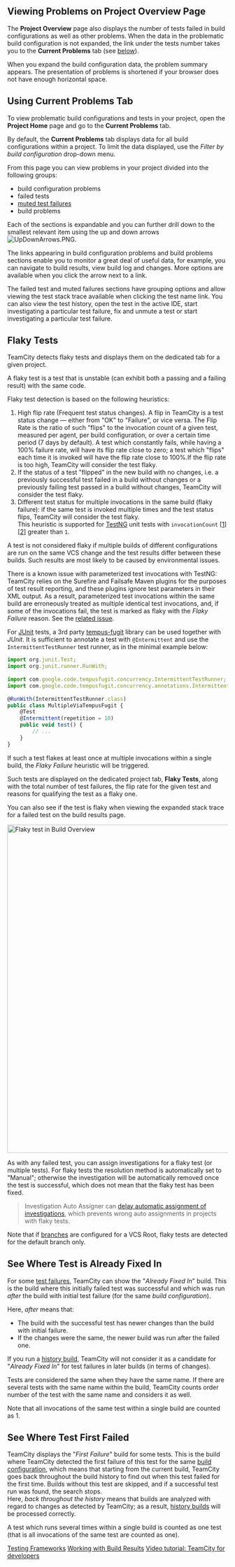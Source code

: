 [//]: # (title: Viewing Tests and Configuration Problems)
[//]: # (auxiliary-id: Viewing Tests and Configuration Problems;Already Fixed In;First Failure)

## Viewing Problems on Project Overview Page

The __Project Overview__ page also displays the number of tests failed in build configurations as well as other problems. When the data in the problematic build configuration is not expanded, the link under the tests number takes you to the __Current Problems__ tab (see [below](#Using+Current+Problems+Tab)).

When you expand the build configuration data, the problem summary appears. The presentation of problems is shortened if your browser does not have enough horizontal space.

## Using Current Problems Tab

To view problematic build configurations and tests in your project, open the __Project Home__ page and go to the __Current Problems__ tab.

By default, the __Current Problems__ tab displays data for all build configurations within a project. To limit the data displayed, use the _Filter by build configuration_ drop-down menu.

From this page you can view problems in your project divided into the following groups:
* build configuration problems
* failed tests
* [muted test failures](investigating-and-muting-build-failures.md#Muting+Tests)
* build problems

Each of the sections is expandable and you can further drill down to the smallest relevant item using the up and down arrows ![UpDownArrows.PNG](UpDownArrows.PNG).

The links appearing in build configuration problems and build problems sections enable you to monitor a great deal of useful data, for example, you can navigate to build results, view build log and changes. More options are available when you click the arrow next to a link.

The failed test and muted failures sections have grouping options and allow viewing the test stack trace available when clicking the test name link. You can also view the test history, open the test in the active IDE, start investigating a particular test failure, fix and unmute a test or start investigating a particular test failure.

<anchor name="ViewingTestsandConfigurationProblems-FlakyTests"/>

## Flaky Tests

TeamCity detects flaky tests and displays them on the dedicated tab for a given project.

A flaky test is a test that is unstable (can exhibit both a passing and a failing result) with the same code.

Flaky test detection is based on the following heuristics:
1. High flip rate (Frequent test status changes). A flip in TeamCity is a test status change — either from "OK" to "Failure", or vice versa. The Flip Rate is the ratio of such "flips" to the invocation count of a given test, measured per agent, per build configuration, or over a certain time period (7 days by default). A test which constantly fails, while having a 100% failure rate, will have its flip rate close to zero; a test which "flips" each time it is invoked will have the flip rate close to 100%.If the flip rate is too high, TeamCity will consider the test flaky.
2. If the status of a test "flipped" in the new build with no changes, i.e. a previously successful test failed in a build without changes or a previously failing test passed in a build without changes, TeamCity will consider the test flaky.
3. Different test status for multiple invocations in the same build (flaky failure): if the same test is invoked multiple times and the test status flips, TeamCity will consider the test flaky.    
This heuristic is supported for [TestNG](https://testng.org/) unit tests with `invocationCount` \[[1](https://testng.org/doc/documentation-main.html)\]\[[2](https://testng.org/javadocs/org/testng/annotations/Test.html#invocationCount--)\] greater than `1`.

A test is not considered flaky if multiple builds of different configurations are run on the same VCS change and the test results differ between these builds. Such results are most likely to be caused by environmental issues.

<note>

There is a known issue with parameterized test invocations with TestNG: TeamCity relies on the Surefire and Failsafe Maven plugins for the purposes of test result reporting, and these plugins ignore test parameters in their XML output. As a result, parameterized test invocations within the same build are erroneously treated as multiple identical test invocations, and, if some of the invocations fail, the test is marked as flaky with the _Flaky Failure_ reason. See the [related issue](https://youtrack.jetbrains.com/issue/TW-48097).
</note>

For [JUnit](https://junit.org/) tests, a 3rd party [tempus-fugit](http://tempusfugitlibrary.org/) library can be used together with _JUnit_. It is sufficient to annotate a test with `@Intermittent` and use the `IntermittentTestRunner` test runner, as in the minimal example below:


```JavaScript
import org.junit.Test;
import org.junit.runner.RunWith;
 
import com.google.code.tempusfugit.concurrency.IntermittentTestRunner;
import com.google.code.tempusfugit.concurrency.annotations.Intermittent;
 
@RunWith(IntermittentTestRunner.class)
public class MultipleViaTempusFugit {
    @Test
    @Intermittent(repetition = 10)
    public void test() {
        // ...
    }
}

```

If such a test flakes at least once at multiple invocations within a single build, the _Flaky Failure_ heuristic will be triggered.

Such tests are displayed on the dedicated project tab, __Flaky Tests__,  along with the total number of test failures, the flip rate for the given test and reasons for qualifying the test as a flaky one.

You can also see if the test is flaky when viewing the expanded stack trace for a failed test on the build results page.

<img src="flaky-test.png" width="750" alt="Flaky test in Build Overview"/>

As with any failed test, you can assign investigations for a flaky test (or multiple tests). For flaky tests the resolution method is automatically set to "Manual"; otherwise the investigation will be automatically removed once the test is successful, which does not mean that the flaky test has been fixed.

>Investigation Auto Assigner can [delay automatic assignment of investigations](investigations-auto-assigner.md#delay-auto-assign), which prevents wrong auto assignments in projects with flaky tests.

Note that if [branches](working-with-feature-branches.md#Configuring+Branches) are configured for a VCS Root, flaky tests are detected for the default branch only.

## See Where Test is Already Fixed In

For some [test failures](viewing-tests-and-configuration-problems.md), TeamCity can show the "_Already Fixed In_" build. This is the build where this initially failed test was successful and which was run _after_ the build with initial test failure (for the same <tooltip term="build-configuration">_build configuration_</tooltip>).

Here, _after_ means that:
* The build with the successful test has newer changes than the build with initial failure.
* If the changes were the same, the newer build was run after the failed one.

If you run a [history build](history-build.md), TeamCity will not consider it as a candidate for "_Already Fixed In_" for test failures in later builds (in terms of changes).

Tests are considered the same when they have the same name. If there are several tests with the same name within the build, TeamCity counts order number of the test with the same name and considers it as well.

Note that all invocations of the same test within a single build are counted as 1.

## See Where Test First Failed

TeamCity displays the "_First Failure_" build for some tests. This is the build where TeamCity detected the first failure of this test for the same [build configuration](managing-builds.md), which means that starting from the current build, TeamCity goes back throughout the build history to find out when this test failed for the first time. Builds without this test are skipped, and if a successful test run was found, the search stops.  
Here, _back throughout the history_ means that builds are analyzed with regard to changes as detected by TeamCity; as a result, [history builds](history-build.md) will be processed correctly.

A test which runs several times within a single build is counted as one test (that is all invocations of the same test are counted as one).

<seealso>
        <category ref="concepts">
            <a href="testing-frameworks.md">Testing Frameworks</a>
        </category>
        <category ref="user-guide">
            <a href="working-with-build-results.md">Working with Build Results</a>
        </category>
        <category ref="external">
            <a href="https://youtu.be/icuhBgEFtVM">Video tutorial: TeamCity for developers</a>
        </category>
</seealso>
